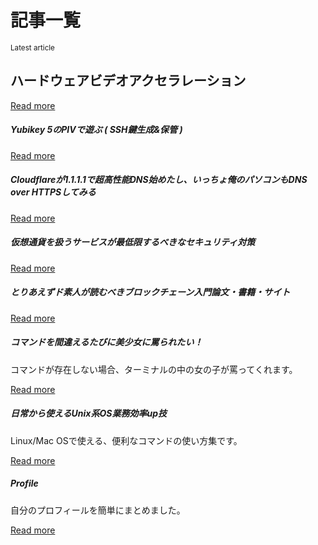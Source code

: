 # 記事一覧


<div class="jumbotron">
  <small class="text-muted">Latest article</small>
  <h2>ハードウェアビデオアクセラレーション</h2>
  <a class="card-link" href="#/page/archlinux-video-acceleration">Read more</a>
</div>

<div class="card-columns">

<div class="card">
  <div class="card-body">
    <h5 class="card-title">Yubikey 5のPIVで遊ぶ ( SSH鍵生成&保管 )</h5>
    <a class="card-link" href="#/page/Yubikey">Read more</a>
  </div>
</div>

<div class="card">
  <div class="card-body">
    <h5 class="card-title">Cloudflareが1.1.1.1で超高性能DNS始めたし、いっちょ俺のパソコンもDNS over HTTPSしてみる</h1>
    <a class="card-link" href="#/page/dns-over-https">Read more</a>
  </div>
</div>

<div class="card">
  <div class="card-body">
    <h5 class="card-title">仮想通貨を扱うサービスが最低限するべきなセキュリティ対策</h1>
    <a class="card-link" href="#/page/blockchain-service">Read more</a>
  </div>
</div>

<div class="card">
  <div class="card-body">
    <h5 class="card-title">とりあえずド素人が読むべきブロックチェーン入門論文・書籍・サイト</h1>
    <a class="card-link" href="#/page/learn-blockchain">Read more</a>
  </div>
</div>

<div class="card">
  <div class="card-body">
    <h5 class="card-title">コマンドを間違えるたびに美少女に罵られたい！</h1>
    <p class="card-text">コマンドが存在しない場合、ターミナルの中の女の子が罵ってくれます。</p>
    <a class="card-link" href="#/page/when-command-fail">Read more</a>
  </div>
</div>

<div class="card">
  <div class="card-body">
    <h5 class="card-title">日常から使えるUnix系OS業務効率up技</h1>
    <p class="card-text">Linux/Mac OSで使える、便利なコマンドの使い方集です。</p>
    <a class="card-link" href="#/page/unix-tools">Read more</a>
  </div>
</div>


<div class="card">
  <div class="card-body">
    <h5 class="card-title">Profile</h1>
    <p class="card-text">自分のプロフィールを簡単にまとめました。</p>
    <a class="card-link" href="#/page/profile">Read more</a>
  </div>
</div>

</div>
